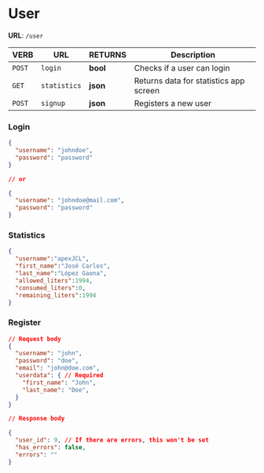 # User

**URL**: `/user`

| VERB   | URL          | RETURNS  | Description                            |
| ------ | ------------ | -------- | -------------------------------------- |
| `POST` | `login`      | **bool** | Checks if a user can login             |
| `GET`  | `statistics` | **json** | Returns data for statistics app screen |
| `POST` | `signup`     | **json** | Registers a new user                   |

### Login

```json
{
  "username": "johndoe",
  "password": "password"
}

// or

{
  "username": "johndoe@mail.com",
  "password": "password"
}
```



### Statistics	

```json
{
  "username":"apexJCL",
  "first_name":"José Carlos",
  "last_name":"López Gaona",
  "allowed_liters":1994,
  "consumed_liters":0,
  "remaining_liters":1994
}
```



### Register

```json
// Request body
{
  "username": "john",
  "password": "doe",
  "email": "john@doe.com",
  "userdata": { // Required
    "first_name": "John",
    "last_name": "Doe",
  }
}

// Response body

{
  "user_id": 9, // If there are errors, this won't be set
  "has_errors": false,
  "errors": ""
}
```

